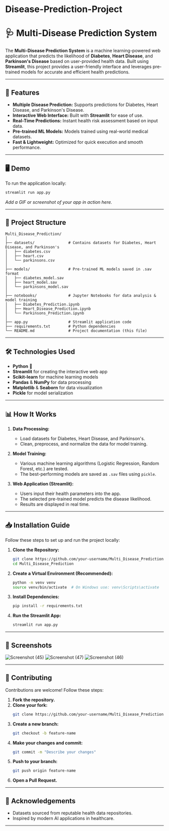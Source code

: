 # Disease-Prediction-Project

# 🩺 Multi-Disease Prediction System

The **Multi-Disease Prediction System** is a machine learning-powered web application that predicts the likelihood of **Diabetes**, **Heart Disease**, and **Parkinson's Disease** based on user-provided health data. Built using **Streamlit**, this project provides a user-friendly interface and leverages pre-trained models for accurate and efficient health predictions.

---

## 🚀 Features
- **Multiple Disease Prediction:** Supports predictions for Diabetes, Heart Disease, and Parkinson's Disease.
- **Interactive Web Interface:** Built with **Streamlit** for ease of use.
- **Real-Time Predictions:** Instant health risk assessment based on input data.
- **Pre-trained ML Models:** Models trained using real-world medical datasets.
- **Fast & Lightweight:** Optimized for quick execution and smooth performance.

---

## 🖥️ Demo
To run the application locally:

```bash
streamlit run app.py
```

_Add a GIF or screenshot of your app in action here._

---

## 📂 Project Structure

```
Multi_Disease_Prediction/
│
├── datasets/               # Contains datasets for Diabetes, Heart Disease, and Parkinson's
│   ├── diabetes.csv
│   ├── heart.csv
│   └── parkinsons.csv
│
├── models/                 # Pre-trained ML models saved in .sav format
│   ├── diabetes_model.sav
│   ├── heart_model.sav
│   └── parkinsons_model.sav
│
├── notebooks/              # Jupyter Notebooks for data analysis & model training
│   ├── Diabetes_Prediction.ipynb
│   ├── Heart_Disease_Prediction.ipynb
│   └── Parkinsons_Prediction.ipynb
│
├── app.py                  # Streamlit application code
├── requirements.txt        # Python dependencies
└── README.md               # Project documentation (this file)
```

---

## 🛠️ Technologies Used
- **Python** 🐍
- **Streamlit** for creating the interactive web app
- **Scikit-learn** for machine learning models
- **Pandas** & **NumPy** for data processing
- **Matplotlib** & **Seaborn** for data visualization
- **Pickle** for model serialization

---

## 📊 How It Works

1. **Data Processing:**
   - Load datasets for Diabetes, Heart Disease, and Parkinson's.
   - Clean, preprocess, and normalize the data for model training.

2. **Model Training:**
   - Various machine learning algorithms (Logistic Regression, Random Forest, etc.) are tested.
   - The best-performing models are saved as `.sav` files using `pickle`.

3. **Web Application (Streamlit):**
   - Users input their health parameters into the app.
   - The selected pre-trained model predicts the disease likelihood.
   - Results are displayed in real time.

---

## 📥 Installation Guide

Follow these steps to set up and run the project locally:

1. **Clone the Repository:**
   ```bash
   git clone https://github.com/your-username/Multi_Disease_Prediction.git
   cd Multi_Disease_Prediction
   ```

2. **Create a Virtual Environment (Recommended):**
   ```bash
   python -m venv venv
   source venv/bin/activate  # On Windows use: venv\Scripts\activate
   ```

3. **Install Dependencies:**
   ```bash
   pip install -r requirements.txt
   ```

4. **Run the Streamlit App:**
   ```bash
   streamlit run app.py
   ```

---

## 📸 Screenshots
![Screenshot (45)](https://github.com/user-attachments/assets/d9aa24ee-3acb-4218-8250-9ca44665ff9c)
![Screenshot (47)](https://github.com/user-attachments/assets/199e8db8-f148-4ac2-b966-e52bd79e5de7)
![Screenshot (46)](https://github.com/user-attachments/assets/71565369-630a-41ea-b082-29dad03ba054)

---

## 🤝 Contributing

Contributions are welcome! Follow these steps:

1. **Fork the repository.**
2. **Clone your fork:**
   ```bash
   git clone https://github.com/your-username/Multi_Disease_Prediction.git
   ```
3. **Create a new branch:**
   ```bash
   git checkout -b feature-name
   ```
4. **Make your changes and commit:**
   ```bash
   git commit -m "Describe your changes"
   ```
5. **Push to your branch:**
   ```bash
   git push origin feature-name
   ```
6. **Open a Pull Request.**

---

## 🙌 Acknowledgements

- Datasets sourced from reputable health data repositories.
- Inspired by modern AI applications in healthcare.

---

